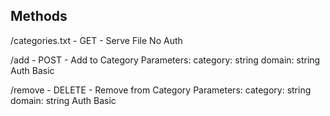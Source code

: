 ## Methods

/categories.txt - GET - Serve File
    No Auth

/add - POST - Add to Category
    Parameters:
        category: string
        domain: string
    Auth Basic

/remove - DELETE - Remove from Category
    Parameters:
        category: string
        domain: string
    Auth Basic

